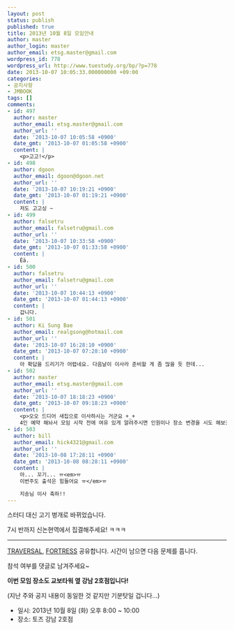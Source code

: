 ```yaml
---
layout: post
status: publish
published: true
title: 2013년 10월 8일 모임안내
author: master
author_login: master
author_email: etsg.master@gmail.com
wordpress_id: 778
wordpress_url: http://www.tuestudy.org/bp/?p=778
date: 2013-10-07 10:05:33.000000000 +09:00
categories:
- 공지사항
- JMBOOK
tags: []
comments:
- id: 497
  author: master
  author_email: etsg.master@gmail.com
  author_url: ''
  date: '2013-10-07 10:05:58 +0900'
  date_gmt: '2013-10-07 01:05:58 +0900'
  content: |
    <p>고고!</p>
- id: 498
  author: dgoon
  author_email: dgoon@dgoon.net
  author_url: ''
  date: '2013-10-07 10:19:21 +0900'
  date_gmt: '2013-10-07 01:19:21 +0900'
  content: |
    저도 고고싱 ~
- id: 499
  author: falsetru
  author_email: falsetru@gmail.com
  author_url: ''
  date: '2013-10-07 10:33:58 +0900'
  date_gmt: '2013-10-07 01:33:58 +0900'
  content: |
    Èä.
- id: 500
  author: falsetru
  author_email: falsetru@gmail.com
  author_url: ''
  date: '2013-10-07 10:44:13 +0900'
  date_gmt: '2013-10-07 01:44:13 +0900'
  content: |
    갑니다.
- id: 501
  author: Ki Sung Bae
  author_email: realgsong@hotmail.com
  author_url: ''
  date: '2013-10-07 16:28:10 +0900'
  date_gmt: '2013-10-07 07:28:10 +0900'
  content: |
    아 확답을 드리기가 어렵네요. 다음날이 이사라 준비할 게 좀 많을 듯 한데...
- id: 502
  author: master
  author_email: etsg.master@gmail.com
  author_url: ''
  date: '2013-10-07 18:18:23 +0900'
  date_gmt: '2013-10-07 09:18:23 +0900'
  content: |
    <p>오오 드디어 새집으로 이사하시는 거군요 +_+
    4인 예약 해놔서 모임 시작 전에 여유 있게 알려주시면 인원이나 장소 변경을 시도 해보겠음둥!</p>
- id: 503
  author: bill
  author_email: hick4321@gmail.com
  author_url: ''
  date: '2013-10-08 17:28:11 +0900'
  date_gmt: '2013-10-08 08:28:11 +0900'
  content: |
    아... 꼬기... ㅠ<em>ㅠ
    이번주도 출석은 힘들어요 ㅠ</em>ㅠ

    지송님 이사 축하!!
---
```

<p>스터디 대신 고기 벙개로 바뀌었습니다.</p>

<p>7시 반까지 신논현역에서 집결해주세요! ㅋㅋㅋ</p>

<hr />

<p><a href="http://algospot.com/judge/problem/read/TRAVERSAL">TRAVERSAL</a>, <a href="http://algospot.com/judge/problem/read/FORTRESS">FORTRESS</a> 공유합니다. 시간이 남으면 다음 문제를 풉니다.</p>

<p>참석 여부를 댓글로 남겨주세요~</p>

<p><strong>이번 모임 장소도 교보타워 옆 강남 2호점입니다!</strong></p>

<p>(지난 주와 공지 내용이 동일한 것 같지만 기분탓일 겁니다...)</p>

<ul>
<li>일시: 2013년 10월 8일 (화) 오후 8:00 ~ 10:00</li>
<li>장소: 토즈 강남 2호점</li>
</ul>
